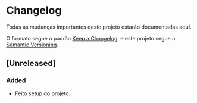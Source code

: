 # Changelog

Todas as mudanças importantes deste projeto estarão documentadas aqui.

O formato segue o padrão [Keep a Changelog](https://keepachangelog.com/), e este projeto segue a [Semantic Versioning](https://semver.org/).

## [Unreleased]

### Added

- Feito setup do projeto.
